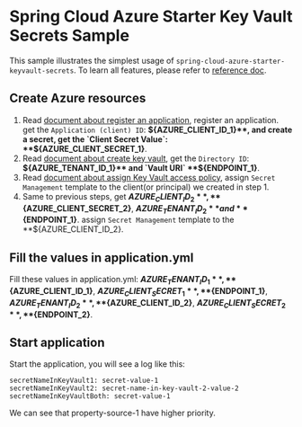 
# Spring Cloud Azure Starter Key Vault Secrets Sample

This sample illustrates the simplest usage of `spring-cloud-azure-starter-keyvault-secrets`. To learn all features, please refer to [reference doc](https://microsoft.github.io/spring-cloud-azure/docs/4.0.0-beta.1/reference/html/index.html).

## Create Azure resources

1. Read [document about register an application](https://docs.microsoft.com/azure/active-directory/develop/quickstart-register-app), register an application. get the `Application (client) ID`: **${AZURE_CLIENT_ID_1}**, and create a secret, get the `Client Secret Value`: **${AZURE_CLIENT_SECRET_1}**.
2. Read [document about create key vault](https://docs.microsoft.com/en-us/azure/key-vault/general/quick-create-portal), get the `Directory ID`: **${AZURE_TENANT_ID_1}** and `Vault URI` **${ENDPOINT_1}**.
3. Read [document about assign Key Vault access policy](https://docs.microsoft.com/en-us/azure/key-vault/general/assign-access-policy?tabs=azure-portal), assign `Secret Management` template to the client(or principal) we created in step 1.
4. Same to previous steps, get **${AZURE_CLIENT_ID_2}**, **${AZURE_CLIENT_SECRET_2}**, **${AZURE_TENANT_ID_2}** and **${ENDPOINT_1}**. assign `Secret Management` template to the **${AZURE_CLIENT_ID_2}. 

## Fill the values in application.yml
Fill these values in application.yml: **${AZURE_TENANT_ID_1}**, **${AZURE_CLIENT_ID_1}**, **${AZURE_CLIENT_SECRET_1}**, **${ENDPOINT_1}**, **${AZURE_TENANT_ID_2}**, **${AZURE_CLIENT_ID_2}**, **${AZURE_CLIENT_SECRET_2}**, **${ENDPOINT_2}**.

## Start application
Start the application, you will see a log like this:
```text
secretNameInKeyVault1: secret-value-1
secretNameInKeyVault2: secret-name-in-key-vault-2-value-2
secretNameInKeyVaultBoth: secret-value-1
```

We can see that property-source-1 have higher priority.

